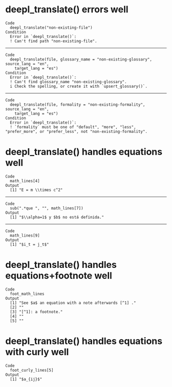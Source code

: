 # deepl_translate() errors well

    Code
      deepl_translate("non-existing-file")
    Condition
      Error in `deepl_translate()`:
      ! Can't find path "non-existing-file".

---

    Code
      deepl_translate(file, glossary_name = "non-existing-glossary", source_lang = "en",
        target_lang = "es")
    Condition
      Error in `deepl_translate()`:
      ! Can't find glossary_name "non-existing-glossary".
      i Check the spelling, or create it with `upsert_glossary()`.

---

    Code
      deepl_translate(file, formality = "non-existing-formality", source_lang = "en",
        target_lang = "es")
    Condition
      Error in `deepl_translate()`:
      ! `formality` must be one of "default", "more", "less", "prefer_more", or "prefer_less", not "non-existing-formality".

# deepl_translate() handles equations well

    Code
      math_lines[4]
    Output
      [1] "E = m \\times c^2"

---

    Code
      sub(".*que ", "", math_lines[7])
    Output
      [1] "$\\alpha=1$ y $b$ no está definida."

---

    Code
      math_lines[9]
    Output
      [1] "$i_t = j_t$"

# deepl_translate() handles equations+footnote well

    Code
      foot_math_lines
    Output
      [1] "See $a$ an equation with a note afterwards [^1] ."
      [2] ""                                                 
      [3] "[^1]: a footnote."                                
      [4] ""                                                 
      [5] ""                                                 

# deepl_translate() handles equations with curly well

    Code
      foot_curly_lines[5]
    Output
      [1] "$a_{ij}$"

